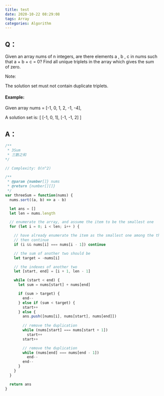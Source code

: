 ```yaml
---
title: test
date: 2020-10-22 08:29:08
tags: Array
categories: Algorithm 
---
```


## Q：

Given an array nums of n integers, are there elements a , b , c in nums such that a + b + c = 0? Find all unique triplets in the array which gives the sum of zero.

Note:

The solution set must not contain duplicate triplets.

#### Example:

Given array nums = [-1, 0, 1, 2, -1, -4],

A solution set is:
[
[-1, 0, 1],
[-1, -1, 2]
] 
 
## A：
``` js
/**
 * 3Sum
 * 三数之和
*/

// Complexity: O(n^2)

/**
 * @param {number[]} nums
 * @return {number[][]}
 */
var threeSum = function(nums) {
  nums.sort((a, b) => a - b)

  let ans = []
  let len = nums.length

  // enumerate the array, and assume the item to be the smallest one
  for (let i = 0; i < len; i++ ) { 

    // have already enumerate the item as the smallest one among the three
    // then continue
    if (i && nums[i] === nums[i - 1]) continue 

    // the sum of another two should be
    let target = -nums[i]

    // the indexes of another two 
    let [start, end] = [i + 1, len - 1]

    while (start < end) {
      let sum = nums[start] + nums[end]

      if (sum > target) {
        end--
      } else if (sum < target) {
        start++
      } else {
        ans.push([nums[i], nums[start], nums[end]])
        
        // remove the duplication
        while (nums[start] === nums[start + 1]) 
          start++
        start++

        // remove the duplication
        while (nums[end] === nums[end - 1])
          end--
        end--
      }
    }
  }

  return ans
}
```